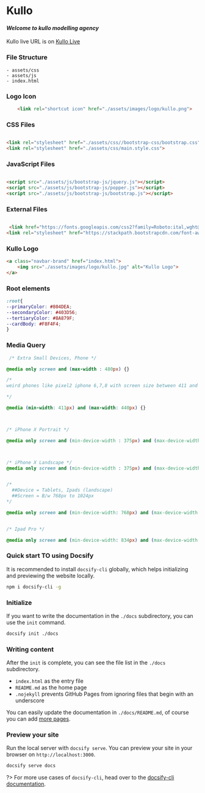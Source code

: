 # Kullo
#### _Welcome to kullo modelling agency_

Kullo live URL is on  [Kullo Live](https://hdjerry.github.io/Kullo)

#### 

### File Structure

```file structure
- assets/css
- assets/js
- index.html
```

### 


### Logo Icon

```html
    <link rel="shortcut icon" href="./assets/images/logo/kullo.png">
```


### CSS Files

```html

<link rel="stylesheet" href="./assets/css//bootstrap-css/bootstrap.css">
<link rel="stylesheet" href="./assets/css/main.style.css">

```


### JavaScript Files

```html

<script src="./assets/js/bootstrap-js/jquery.js"></script>
<script src="./assets/js/bootstrap-js/popper.js"></script>
<script src="./assets/js/bootstrap-js/bootstrap.js"></script>

```


### External Files

```html

 <link href="https://fonts.googleapis.com/css2?family=Roboto:ital,wght@0,300;0,400;0,500;0,700;1,100&display=swap" rel="stylesheet">
<link rel="stylesheet" href="https://stackpath.bootstrapcdn.com/font-awesome/4.7.0/css/font-awesome.min.css">

```


### Kullo Logo

```html
<a class="navbar-brand" href="index.html">
    <img src="./assets/images/logo/kullo.jpg" alt="Kullo Logo">
</a>
```


### Root elements

```css
:root{
--primaryColor: #804DEA;
--secondaryColor: #403D56;
--tertiaryColor: #8A879F;
--cardBody: #F8F4F4;
}

```


### Media Query

```css
 /* Extra Small Devices, Phone */

@media only screen and (max-width : 480px) {}

/*
weird phones like pixel2 iphone 6,7,8 with screen size between 411 and 414

*/

@media (min-width: 411px) and (max-width: 440px) {}



/* iPhone X Portrait */

@media only screen and (min-device-width : 375px) and (max-device-width : 812px) and (-webkit-device-pixel-ratio : 3) and (orientation : portrait) {}



/* iPhone X Landscape */
@media only screen and (min-device-width : 375px) and (max-device-width : 812px) and (-webkit-device-pixel-ratio : 3) and (orientation : landscape) {}


/*
  ##Device = Tablets, Ipads (landscape)
  ##Screen = B/w 768px to 1024px
*/

@media only screen and (min-device-width: 768px) and (max-device-width: 1024px) and (orientation: portrait) and (-webkit-min-device-pixel-ratio: 1) {}


/* Ipad Pro */

@media only screen and (min-device-width: 834px) and (max-device-width: 1112px) and (-webkit-min-device-pixel-ratio: 2) {}

```

### 

### Quick start TO using Docsify

It is recommended to install `docsify-cli` globally, which helps initializing and previewing the website locally.

```bash
npm i docsify-cli -g
```

### Initialize

If you want to write the documentation in the `./docs` subdirectory, you can use the `init` command.

```bash
docsify init ./docs
```

### Writing content

After the `init` is complete, you can see the file list in the `./docs` subdirectory.

* `index.html` as the entry file
* `README.md` as the home page
* `.nojekyll` prevents GitHub Pages from ignoring files that begin with an underscore

You can easily update the documentation in `./docs/README.md`, of course you can add [more pages](more-pages.md).

### Preview your site

Run the local server with `docsify serve`. You can preview your site in your browser on `http://localhost:3000`.

```bash
docsify serve docs
```

?> For more use cases of `docsify-cli`, head over to the [docsify-cli documentation](https://github.com/docsifyjs/docsify-cli).